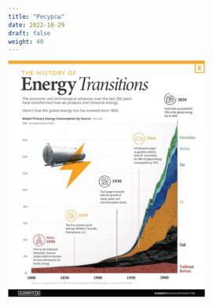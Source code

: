 ```yaml
---
title: "Ресурсы"
date: 2022-10-29
draft: false
weight: 40
---
```


<img src="/images/energy/history_of_energy_transitions.jpg" alt="history_of_energy_transitions" width="400"/>